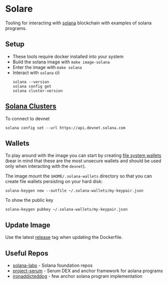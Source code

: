# Solare

Tooling for interacting with [solana](https://solana.com/) blockchain with examples of solana programs.


## Setup

* These tools require docker installed into your system
* Build the solana image with `make image-solana`
* Enter the image with `make solana`
* Interact with `solana` cli
  ```
  solana --version
  solana config get
  solana cluster-version
  ```

## [Solana Clusters](https://docs.solana.com/clusters)

To connect to devnet
```
solana config set --url https://api.devnet.solana.com
```

## Wallets

To play around with the image you can start by creating [file system wallets](https://docs.solana.com/wallet-guide/file-system-wallet) (bear in mind that these are the most unsecure wallets and should be used only when interacting with the `devnet`).

The image mount the `$HOME/.solana-wallets` directory so that you can create file wallets persisting on your hard disk:

```
solana-keygen new --outfile ~/.solana-wallets/my-keypair.json
```

To show the public key
```
solana-keygen pubkey ~/.solana-wallets/my-keypair.json
```

## Update Image

Use the latest [release](https://github.com/solana-labs/solana/releases/latest) tag when updating the Dockerfile.

## Useful Repos

* [solana-labs](https://github.com/solana-labs) - Solana foundation repos
* [project-serum](https://github.com/project-serum) - Serum DEX and anchor framework for aolana programs
* [ironaddicteddog](https://github.com/ironaddicteddog) - few anchor solana program implementation
